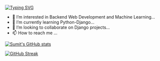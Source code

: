 [![Typing SVG](https://readme-typing-svg.demolab.com?font=Fira+Code&pause=1000&width=435&lines=Full+Stack+Web+Developer)](https://git.io/typing-svg)
- 👀 I’m interested in Backend Web Development and Machine Learning...
- 🌱 I’m currently learning Python-Django...
- 💞️ I’m looking to collaborate on Django projects...
- 📫 How to reach me ...



[![Sumit's GitHub stats](https://github-readme-stats.vercel.app/api?username=sumit1729)](https://github.com/sumit1729/github-readme-stats)

<!---
sumit1729/sumit1729 is a ✨ special ✨ repository because its `README.md` (this file) appears on your GitHub profile.
You can click the Preview link to take a look at your changes.
--->

[![GitHub Streak](https://streak-stats.demolab.com?user=sumit1729)](https://git.io/streak-stats)
